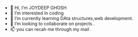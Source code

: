 - 👋 Hi, I’m JOYDEEP GHOSH
- 👀 I’m interested in coding 
- 🌱 I’m currently learning DAta structures,web development.
- 💞️ I’m looking to collaborate on projects .
- 📫 you can recah me through my mail .

<!---
mejoy123/mejoy123 is a ✨ special ✨ repository because its `README.md` (this file) appears on your GitHub profile.
You can click the Preview link to take a look at your changes.
--->
